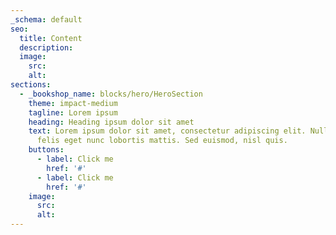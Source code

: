 ```yaml
---
_schema: default
seo:
  title: Content
  description:
  image:
    src:
    alt:
sections:
  - _bookshop_name: blocks/hero/HeroSection
    theme: impact-medium
    tagline: Lorem ipsum
    heading: Heading ipsum dolor sit amet
    text: Lorem ipsum dolor sit amet, consectetur adipiscing elit. Nullam eget
      felis eget nunc lobortis mattis. Sed euismod, nisl quis.
    buttons:
      - label: Click me
        href: '#'
      - label: Click me
        href: '#'
    image:
      src:
      alt:
---
```

